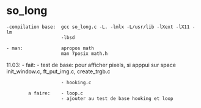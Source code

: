 # so_long

	-compilation base:	gcc so_long.c -L. -lmlx -L/usr/lib -lXext -lX11 -lm
						-lbsd

	- man:				apropos math
						man 7posix math.h
					

11.03:		- fait:		- test de base: pour afficher pixels, si apppui sur space
							init_window.c, ft_put_img.c, create_trgb.c

						- hooking.c

			a faire:	- loop.c
						- ajouter au test de base hooking et loop  	